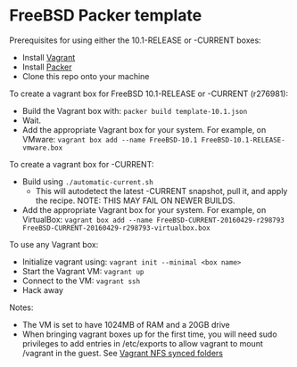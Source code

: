 # FreeBSD Packer template

Prerequisites for using either the 10.1-RELEASE or -CURRENT boxes:

 * Install [Vagrant](https://www.vagrantup.com)
 * Install [Packer](https://www.packer.io/)
 * Clone this repo onto your machine

To create a vagrant box for FreeBSD 10.1-RELEASE or -CURRENT (r276981):

 * Build the Vagrant box with: `packer build template-10.1.json`
 * Wait.
 * Add the appropriate Vagrant box for your system.  For example, on VMware:
   `vagrant box add --name FreeBSD-10.1 FreeBSD-10.1-RELEASE-vmware.box`

To create a vagrant box for -CURRENT:

 * Build using `./automatic-current.sh`
   * This will autodetect the latest -CURRENT snapshot, pull it, and apply
     the recipe.  NOTE: THIS MAY FAIL ON NEWER BUILDS.
 * Add the appropriate Vagrant box for your system.  For example, on VirtualBox:
   `vagrant box add --name FreeBSD-CURRENT-20160429-r298793 FreeBSD-CURRENT-20160429-r298793-virtualbox.box`

To use any Vagrant box:

 * Initialize vagrant using: `vagrant init --minimal <box name>`
 * Start the Vagrant VM: `vagrant up`
 * Connect to the VM: `vagrant ssh`
 * Hack away

Notes:

 * The VM is set to have 1024MB of RAM and a 20GB drive
 * When bringing vagrant boxes up for the first time, you will
   need sudo privileges to add entries in /etc/exports to allow
   vagrant to mount /vagrant in the guest.  See 
   [Vagrant NFS synced folders](https://docs.vagrantup.com/v2/synced-folders/nfs.html)
